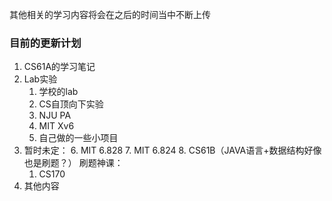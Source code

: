 其他相关的学习内容将会在之后的时间当中不断上传

### 目前的更新计划
1. CS61A的学习笔记
2. Lab实验
    1. 学校的lab
    2. CS自顶向下实验   
    3. NJU PA
    4. MIT Xv6
    5. 自己做的一些小项目
3. 暂时未定：
    6. MIT 6.828
    7. MIT 6.824
    8. CS61B（JAVA语言+数据结构好像也是刷题？）
    刷题神课：
    1. CS170
4. 其他内容